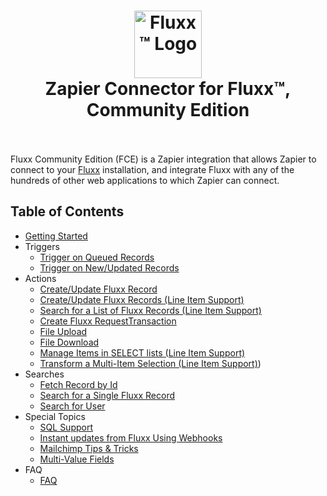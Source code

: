 <h1 align="center">
  <img alt="Fluxx™ Logo" src="https://cdn2.hubspot.net/hub/485822/hubfs/FLUXX_Brand_Mark_Fullcolor_PMS_Lrg.png?width=108&height=108" width="108px">
  <br>
  Zapier Connector for Fluxx™, Community Edition 
  <br>
  <br>
</h1>

Fluxx Community Edition (FCE) is a Zapier integration that allows Zapier to connect to your [Fluxx](https://www.fluxx.io) installation, and integrate Fluxx with any of the hundreds of other web applications to which Zapier can connect.

## Table of Contents


- [Getting Started](docs/Getting_Started/Getting_Started.md)
- Triggers
	* [Trigger on Queued Records](docs/Triggers/Trigger_on_Queued_Records.md)
	* [Trigger on New/Updated Records](docs/Triggers/Trigger_on_New_Updated_Records.md)
- Actions
	* [Create/Update Fluxx Record](docs/Actions/Create_Update_Fluxx_Record.md)
	* [Create/Update Fluxx Records (Line Item Support)](docs/Actions/Create_Update_Fluxx_Records.md)
	* [Search for a List of Fluxx Records (Line Item Support)](docs/Actions/Search_List_Fluxx_records.md)
	* [Create Fluxx RequestTransaction](docs/Actions/Create_Fluxx_RequestTransaction.md)
	* [File Upload](docs/Actions/File_Upload.md)
	* [File Download](docs/Actions/File_Download.md)
	* [Manage Items in SELECT lists (Line Item Support)](docs/Actions/Manage_Items_in_Select_Lists.md)
    * [Transform a Multi-Item Selection (Line Item Support)](docs/Actions/Tranasform_Multi_Item_Selection.md))
- Searches
	* [Fetch Record by Id](docs/Searches/Fetch_Record_by_Id.md)
	* [Search for a Single Fluxx Record](docs/Searches/Search_for_Single_Fluxx_Record.md)
	* [Search for User](docs/Searches/Search_for_User.md)
- Special Topics
	* [SQL Support](docs/Special/SQL_Support.md)
	* [Instant updates from Fluxx Using Webhooks](docs/Special/Instant_Updates_with_Webhooks.md)
	* [Mailchimp Tips & Tricks](docs/Special/Mailchimp_Tricks_Tips.md)
    * [Multi-Value Fields](docs/Special/Multi_Value_Fields.md)
- FAQ
    * [FAQ](docs/Faqs/Faqs.md)

